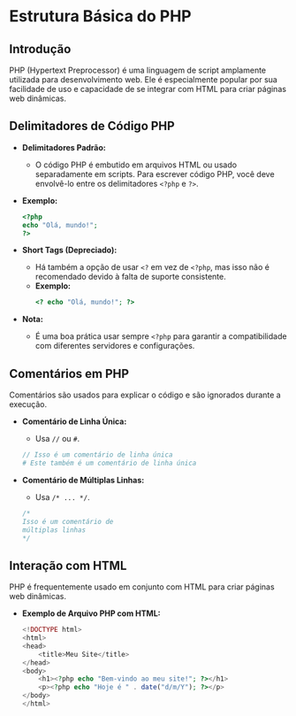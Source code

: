 # Estrutura Básica do PHP

## Introdução

PHP (Hypertext Preprocessor) é uma linguagem de script amplamente utilizada para desenvolvimento web. Ele é especialmente popular por sua facilidade de uso e capacidade de se integrar com HTML para criar páginas web dinâmicas. 

## Delimitadores de Código PHP

- **Delimitadores Padrão:** 
  - O código PHP é embutido em arquivos HTML ou usado separadamente em scripts. Para escrever código PHP, você deve envolvê-lo entre os delimitadores `<?php` e `?>`.
  
- **Exemplo:**
  ```php
  <?php
  echo "Olá, mundo!";
  ?>
  ```

- **Short Tags (Depreciado):**
  - Há também a opção de usar `<?` em vez de `<?php`, mas isso não é recomendado devido à falta de suporte consistente.
  - **Exemplo:**
    ```php
    <? echo "Olá, mundo!"; ?>
    ```

- **Nota:** 
  - É uma boa prática usar sempre `<?php` para garantir a compatibilidade com diferentes servidores e configurações.

## Comentários em PHP

Comentários são usados para explicar o código e são ignorados durante a execução.

- **Comentário de Linha Única:** 
  - Usa `//` ou `#`.
  ```php
  // Isso é um comentário de linha única
  # Este também é um comentário de linha única
  ```

- **Comentário de Múltiplas Linhas:** 
  - Usa `/* ... */`.
  ```php
  /* 
  Isso é um comentário de 
  múltiplas linhas 
  */
  ```
## Interação com HTML

PHP é frequentemente usado em conjunto com HTML para criar páginas web dinâmicas.

- **Exemplo de Arquivo PHP com HTML:**
  ```php
  <!DOCTYPE html>
  <html>
  <head>
      <title>Meu Site</title>
  </head>
  <body>
      <h1><?php echo "Bem-vindo ao meu site!"; ?></h1>
      <p><?php echo "Hoje é " . date("d/m/Y"); ?></p>
  </body>
  </html>
  ```
